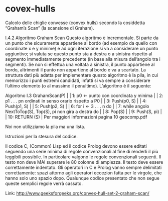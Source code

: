 # covex-hulls
Calcolo delle chiglie convesse (convex hulls) secondo la cosiddetta “Graham’s Scan” (la scansione di Graham).

I.4.2 Algoritmo Graham Scan
Questo algoritmo è incrementale. Si parte da un punto che sicuramente appartiene al
bordo (ad esempio da quello con coordinate x e y minime) e ad ogni iterazione si va a
considerare un punto aggiuntivo; si valuta se questo punto sta a destra o a sinistra rispetto
al segmento immediatamente precedente (in base alla misura dell’angolo tra i segmenti).
Se non si effettua una voltata a sinistra, il punto appartiene al bordo, altrimenti il punto
non appartiene al bordo e va a scartato.
La struttura dati più adatta per implementare questo algoritmo è la pila, in cui memorizzo
i punti estremi candidati, infatti si va sempre a considerare l’ultimo elemento (o
al massimo il penultimo).
L’algoritmo è il seguente:

Algoritmo I.3 GrahamScan(P)
|
|    1: p0 ← punto con coordinata y minima
|
|    2: p1 . . . pn ordinati in senso orario rispetto a P0
|
|    3: Push(p0, S)
|
|    4: Push(p1, S)
|
|    5: Push(p2, S)
|
|    6: for i ← 3 . . . n do
|
|    7:      while angolo NextToTop(S), Top(S), pi non gira a destra do
|
|    8:          Pop(S)
|
|    9:      Push(S, pi)
|
|   10: RETURN (S)
|
Per maggiori informazioni pagina 10 geocomp.pdf

Noi non utilizziamo la pila ma una lista.







Istruzioni per la stesura del codice.

Il codice C, (Common) Lisp ed il codice Prolog devono essere editati seguendo una serie minima di regole convenzionali al fine di renderli il più leggibili possibile. In particolare valgono le regole convenzionali seguenti.
Il testo non deve MAI superare le 80 colonne di ampiezza.
Il testo deve essere correttamente indentato.
Gli operatori in C e Prolog vanno sempre delimitati correttamente: spazi attorno agli operatori eccezion fatta per le virgole, che hanno solo uno spazio dopo.
Qualunque codice presentato che non segue queste semplici regole verrà cassato.



Link: http://www.geeksforgeeks.org/convex-hull-set-2-graham-scan/
